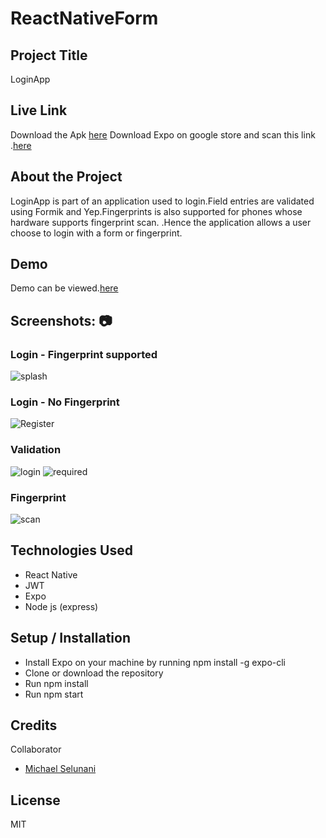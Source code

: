 # ReactNativeForm

## Project Title
LoginApp
## Live Link
Download the Apk  [here](https://expo.dev/artifacts/f43ccaaf-a9d8-41e4-a657-a8b074e65e8c)
Download Expo on google store and scan this link .[here](https://expo.dev/@nicksy/NewsApp)

## About the Project
LoginApp is part of an application used to login.Field entries are validated using Formik and Yep.Fingerprints is also supported for phones whose hardware supports fingerprint scan.
.Hence the application allows a user choose to login with a form or fingerprint.

## Demo
Demo can be viewed.[here](https://res.cloudinary.com/kenya-power/video/upload/v1656065509/online-shop/Screenrecorder-2022-06-24-12-42-31-853_xwsqor.mp4)

## Screenshots: 📷
### Login - Fingerprint supported
![splash](https://res.cloudinary.com/kenya-power/image/upload/v1656836955/online-shop/Screenshot_2022-07-03-10-56-57-507_host.exp.exponent_jsq9ul.jpg)
### Login - No Fingerprint
![Register](https://res.cloudinary.com/kenya-power/image/upload/v1656068245/online-shop/Screenshot_2022-06-24-13-51-31-129_host.exp.exponent_jiwdmo.jpg)
### Validation
![login](https://res.cloudinary.com/kenya-power/image/upload/v1656836956/online-shop/Screenshot_2022-07-03-10-58-29-911_host.exp.exponent_ngekei.jpg)
![required](https://res.cloudinary.com/kenya-power/image/upload/v1656836955/online-shop/Screenshot_2022-07-03-10-57-06-159_host.exp.exponent_viibuy.jpg)
### Fingerprint
![scan](https://res.cloudinary.com/kenya-power/image/upload/v1656068240/online-shop/Screenshot_2022-06-24-13-52-11-718_host.exp.exponent_bkv5fh.jpg)





## Technologies Used
* React Native
* JWT
* Expo
* Node js (express)

## Setup / Installation
* Install Expo on your machine by running npm install -g expo-cli
* Clone or download the repository
* Run npm install
* Run npm start
## Credits
Collaborator
*  [Michael Selunani](https://github.com/mse-lunani)
## License
MIT
